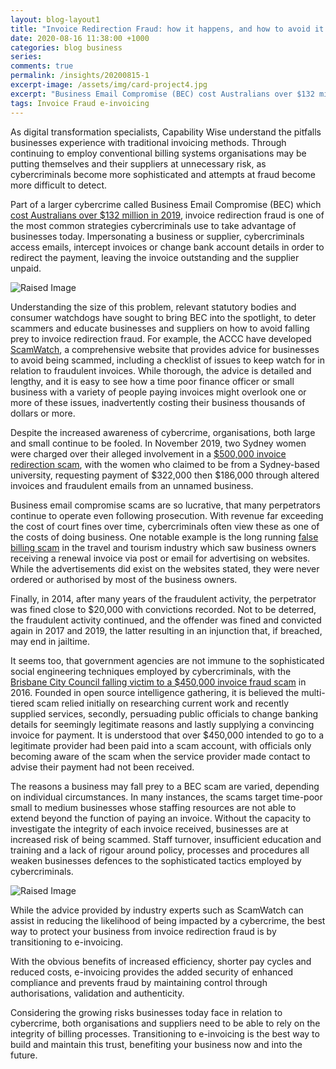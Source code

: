 ```yaml
---
layout: blog-layout1
title: "Invoice Redirection Fraud: how it happens, and how to avoid it "
date: 2020-08-16 11:38:00 +1000
categories: blog business
series:
comments: true
permalink: /insights/20200815-1
excerpt-image: /assets/img/card-project4.jpg
excerpt: "Business Email Compromise (BEC) cost Australians over $132 million in 2019, invoice redirection fraud is one of the most common strategies cybercriminals use to take advantage..."
tags: Invoice Fraud e-invoicing
---
```


As digital transformation specialists, Capability Wise understand the pitfalls businesses experience with traditional invoicing methods.  Through continuing to employ conventional billing systems organisations may be putting themselves and their suppliers at unnecessary risk, as cybercriminals become more sophisticated and attempts at fraud become more difficult to detect.  

Part of a larger cybercrime called Business Email Compromise (BEC) which [cost Australians over $132 million in 2019](https://www.scamwatch.gov.au/news-alerts/business-email-compromise-scams-cost-australians-132-million), invoice redirection fraud is one of the most common strategies cybercriminals use to take advantage of businesses today.  Impersonating a business or supplier, cybercriminals access emails, intercept invoices or change bank account details in order to redirect the payment, leaving the invoice outstanding and the supplier unpaid.  

<img class="img-rounded img-responsive img-raised mb-5" alt="Raised Image" src="../assets/img/blog8.jpg">

Understanding the size of this problem, relevant statutory bodies and consumer watchdogs have sought to bring BEC into the spotlight, to deter scammers and educate businesses and suppliers on how to avoid falling prey to invoice redirection fraud.  For example, the ACCC have developed [ScamWatch](https://www.scamwatch.gov.au/), a comprehensive website that provides advice for businesses to avoid being scammed, including a checklist of issues to keep watch for in relation to fraudulent invoices. While thorough, the advice is detailed and lengthy, and it is easy to see how a time poor finance officer or small business with a variety of people paying invoices might overlook one or more of these issues, inadvertently costing their business thousands of dollars or more.  

Despite the increased awareness of cybercrime, organisations, both large and small continue to be fooled. In November 2019, two Sydney women were charged over their alleged involvement in a [$500,000 invoice redirection scam](https://www.itnews.com.au/news/two-charged-over-500000-bec-scam-533833), with the women who claimed to be from a Sydney-based university, requesting payment of $322,000 then $186,000 through altered invoices and fraudulent emails from an unnamed business. 

Business email compromise scams are so lucrative, that many perpetrators continue to operate even following prosecution.  With revenue far exceeding the cost of court fines over time, cybercriminals often view these as one of the costs of doing business. One notable example is the long running [false billing scam](https://blog.travelvictoria.com.au/category/scams-2/) in the travel and tourism industry which saw business owners receiving a renewal invoice via post or email for advertising on websites. While the advertisements did exist on the websites stated, they were never ordered or authorised by most of the business owners.  

Finally, in 2014, after many years of the fraudulent activity, the perpetrator was fined close to $20,000 with convictions recorded. Not to be deterred, the fraudulent activity continued, and the offender was fined and convicted again in 2017 and 2019, the latter resulting in an injunction that, if breached, may end in jailtime.  

It seems too, that government agencies are not immune to the sophisticated social engineering techniques employed by cybercriminals, with the [Brisbane City Council falling victim to a $450,000 invoice fraud scam](https://www.themandarin.com.au/68994-brisbane-450000-invoice-fraud-lesson-public-sector-scam/) in 2016.  Founded in open source intelligence gathering, it is believed the multi-tiered scam relied initially on researching current work and recently supplied services, secondly, persuading public officials to change banking details for seemingly legitimate reasons and lastly supplying a convincing invoice for payment.  It is understood that over $450,000 intended to go to a legitimate provider had been paid into a scam account, with officials only becoming aware of the scam when the service provider made contact to advise their payment had not been received.  

The reasons a business may fall prey to a BEC scam are varied, depending on individual circumstances.  In many instances, the scams target time-poor small to medium businesses whose staffing resources are not able to extend beyond the function of paying an invoice.  Without the capacity to investigate the integrity of each invoice received, businesses are at increased risk of being scammed.  Staff turnover, insufficient education and training and a lack of rigour around policy, processes and procedures all weaken businesses defences to the sophisticated tactics employed by cybercriminals.  

<img class="img-rounded img-responsive img-raised mb-5" alt="Raised Image" src="../assets/img/card-project3.jpg">

While the advice provided by industry experts such as ScamWatch can assist in reducing the likelihood of being impacted by a cybercrime, the best way to protect your business from invoice redirection fraud is by transitioning to e-invoicing.  

With the obvious benefits of increased efficiency, shorter pay cycles and reduced costs, e-invoicing provides the added security of enhanced compliance and prevents fraud by maintaining control through authorisations, validation and authenticity.   

Considering the growing risks businesses today face in relation to cybercrime, both organisations and suppliers need to be able to rely on the integrity of billing processes.  Transitioning to e-invoicing is the best way to build and maintain this trust, benefiting your business now and into the future.  

